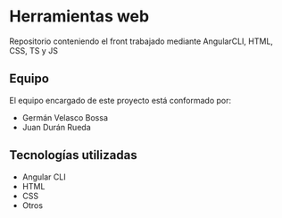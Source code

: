 # Herramientas web

Repositorio conteniendo el front trabajado mediante AngularCLI, HTML, CSS, TS y JS

## Equipo

El equipo encargado de este proyecto está conformado por:

- Germán Velasco Bossa
- Juan Durán Rueda

## Tecnologías utilizadas

- Angular CLI
    <img src="https://angular.io/assets/images/logos/angular/angular.svg" alt="Logo de Angular" width="2em">
- HTML
  <img src="https://cdn.worldvectorlogo.com/logos/html-1.svg" alt="Logo de HTML" width="2em">
- CSS
  <img src="https://upload.wikimedia.org/wikipedia/commons/thumb/d/d5/CSS3_logo_and_wordmark.svg/1452px-CSS3_logo_and_wordmark.svg.png" alt="Logo de CSS" width="2em">
- Otros



